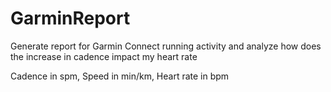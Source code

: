 # GarminReport
Generate report for Garmin Connect running activity and analyze how does the increase in cadence impact my heart rate

Cadence in spm, Speed in min/km, Heart rate in bpm

